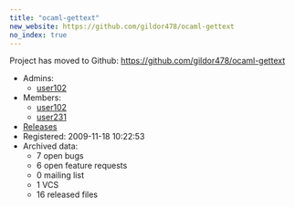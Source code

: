 ```yaml
---
title: "ocaml-gettext"
new_website: https://github.com/gildor478/ocaml-gettext
no_index: true
---
```


Project has moved to Github: https://github.com/gildor478/ocaml-gettext


* Admins:
  * [user102](/users/user102)
* Members:
  * [user102](/users/user102)
  * [user231](/users/user231)
* [Releases](https://download.ocamlcore.org/ocaml-gettext)
* Registered: 2009-11-18 10:22:53
* Archived data:
  * 7 open bugs
  * 6 open feature requests
  * 0 mailing list
  * 1 VCS
  * 16 released files
